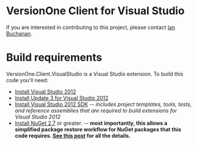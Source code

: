 # VersionOne Client for Visual Studio

If you are interested in contributing to this project, please contact [Ian Buchanan](mailto:ian.buchanan@versionone.com).

# Build requirements

VersionOne.Client.VisualStudio is a Visual Studio extension. To build this code you'll need:

* [Install Visual Studio 2012](http://msdn.microsoft.com/en-US/library/vstudio/e2h7fzkw.aspx)
* [Install Update 3 for Visual Studio 2012](http://support.microsoft.com/kb/2835600)
* [Install Visual Studio 2012 SDK](http://www.microsoft.com/en-us/download/details.aspx?id=30668) -- *includes project templates, tools, tests, and reference assemblies that are required to build extensions for Visual Studio 2012*
* [Install NuGet 2.7](http://docs.nuget.org/docs/release-notes/nuget-2.7) or greater. -- **most importantly, this allows a simplified package restore workflow for NuGet packages that this code requires. [See this post](http://docs.nuget.org/docs/release-notes/nuget-2.7) for all the details.**